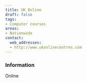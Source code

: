 ```yaml
---
title: UK Online
draft: false
tags:
- Computer courses
areas:
- Nationwide
contact:
  web_addresses:
  - http://www.ukonlinecentres.com
---
```


### Information
Online

